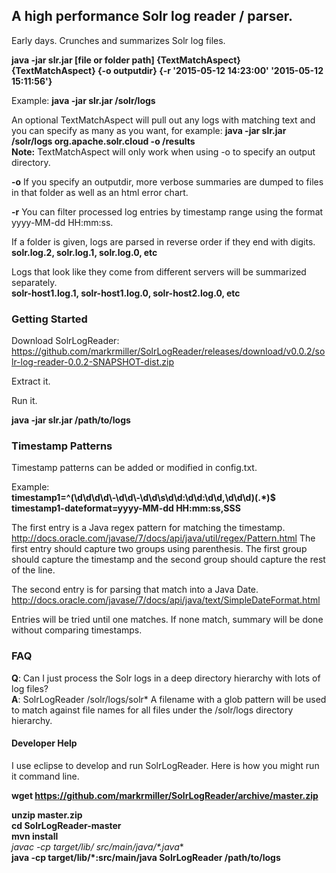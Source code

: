 ## A high performance Solr log reader / parser.

Early days. Crunches and summarizes Solr log files.  

**java -jar slr.jar [file or folder path] {TextMatchAspect} {TextMatchAspect} {-o outputdir} {-r '2015-05-12 14:23:00' '2015-05-12 15:11:56'}**

Example: **java -jar slr.jar /solr/logs**  

An optional TextMatchAspect will pull out any logs with matching text and you can specify as many as you want, for example: **java -jar slr.jar /solr/logs org.apache.solr.cloud -o /results**  
**Note:** TextMatchAspect will only work when using -o to specify an output directory.  

**-o** If you specify an outputdir, more verbose summaries are dumped to files in that folder as well as an html error chart.  

**-r** You can filter processed log entries by timestamp range using the format yyyy-MM-dd HH:mm:ss.

If a folder is given, logs are parsed in reverse order if they end with digits.  
**solr.log.2, solr.log.1, solr.log.0, etc**

Logs that look like they come from different servers will be summarized separately.  
**solr-host1.log.1, solr-host1.log.0, solr-host2.log.0, etc**


### Getting Started

Download SolrLogReader: https://github.com/markrmiller/SolrLogReader/releases/download/v0.0.2/solr-log-reader-0.0.2-SNAPSHOT-dist.zip

Extract it.

Run it.

**java -jar slr.jar /path/to/logs**


### Timestamp Patterns

Timestamp patterns can be added or modified in config.txt.

Example:  
**timestamp1=^(\\d\\d\\d\\d\\-\\d\\d\\-\\d\\d\\s\\d\\d:\\d\\d:\\d\\d,\\d\\d\\d)(.*)$**  
**timestamp1-dateformat=yyyy-MM-dd HH:mm:ss,SSS**  

The first entry is a Java regex pattern for matching the timestamp. http://docs.oracle.com/javase/7/docs/api/java/util/regex/Pattern.html
The first entry should capture two groups using parenthesis. The first group should capture the timestamp and the second group should capture the rest of the line.

The second entry is for parsing that match into a Java Date. http://docs.oracle.com/javase/7/docs/api/java/text/SimpleDateFormat.html  

Entries will be tried until one matches. If none match, summary will be done without comparing timestamps.


### FAQ

**Q**: Can I just process the Solr logs in a deep directory hierarchy with lots of log files?  
**A**: SolrLogReader /solr/logs/solr* A filename with a glob pattern will be used to match against file names for all files under the /solr/logs directory hierarchy.


#### Developer Help

I use eclipse to develop and run SolrLogReader. Here is how you might run it command line.

**wget https://github.com/markrmiller/SolrLogReader/archive/master.zip**  
  
**unzip master.zip**  
**cd SolrLogReader-master**  
**mvn install**  
**javac -cp target/lib/* src/main/java/*.java**  
**java -cp target/lib/*:src/main/java SolrLogReader /path/to/logs**    